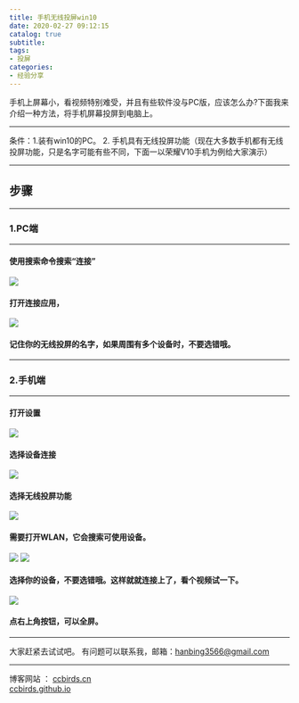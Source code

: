 ```yaml
---
title: 手机无线投屏win10
date: 2020-02-27 09:12:15
catalog: true
subtitle: 
tags:
- 投屏
categories:
- 经验分享
---
```


手机上屏幕小，看视频特别难受，并且有些软件没与PC版，应该怎么办?下面我来介绍一种方法，将手机屏幕投屏到电脑上。

---

条件：1.装有win10的PC。
2. 手机具有无线投屏功能（现在大多数手机都有无线投屏功能，只是名字可能有些不同，下面一以荣耀V10手机为例给大家演示）
<!--more-->
---
## 步骤
---
### 1.PC端
---
#### 使用搜索命令搜索“连接”
![](https://ccbirds-blog.oss-cn-beijing.aliyuncs.com/blog_img/投屏1.png)
#### 打开连接应用，
![](https://ccbirds-blog.oss-cn-beijing.aliyuncs.com/blog_img/投屏2.png)
#### 记住你的无线投屏的名字，如果周围有多个设备时，不要选错哦。
---
### 2.手机端
---
#### 打开设置
![](https://ccbirds-blog.oss-cn-beijing.aliyuncs.com/blog_img/投屏3.jpg)
#### 选择设备连接
![](https://ccbirds-blog.oss-cn-beijing.aliyuncs.com/blog_img/投屏4.jpg)
#### 选择无线投屏功能
![](https://ccbirds-blog.oss-cn-beijing.aliyuncs.com/blog_img/投屏5.jpg)
#### 需要打开WLAN，它会搜索可使用设备。
![](https://ccbirds-blog.oss-cn-beijing.aliyuncs.com/blog_img/投屏6.jpg)
![](https://ccbirds-blog.oss-cn-beijing.aliyuncs.com/blog_img/投屏7.jpg)
#### 选择你的设备，不要选错哦。这样就就连接上了，看个视频试一下。
![](https://ccbirds-blog.oss-cn-beijing.aliyuncs.com/blog_img/投屏8.png)
#### 点右上角按钮，可以全屏。
---
大家赶紧去试试吧。
有问题可以联系我，邮箱：hanbing3566@gmail.com

---
博客网站  ：
[ccbirds.cn](http://ccbirds.cn)   
[ccbirds.github.io](https://ccbirds.github.io/)



